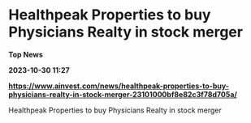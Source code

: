 # Healthpeak Properties to buy Physicians Realty in stock merger
**Top News**

**2023-10-30 11:27**

**https://www.ainvest.com/news/healthpeak-properties-to-buy-physicians-realty-in-stock-merger-23101000bf8e82c3f78d705a/**

Healthpeak Properties to buy Physicians Realty in stock merger
